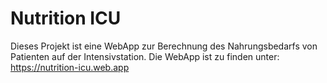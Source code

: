 # Nutrition ICU
Dieses Projekt ist eine WebApp zur Berechnung des Nahrungsbedarfs von Patienten auf der Intensivstation. 
Die WebApp ist zu finden unter: https://nutrition-icu.web.app
